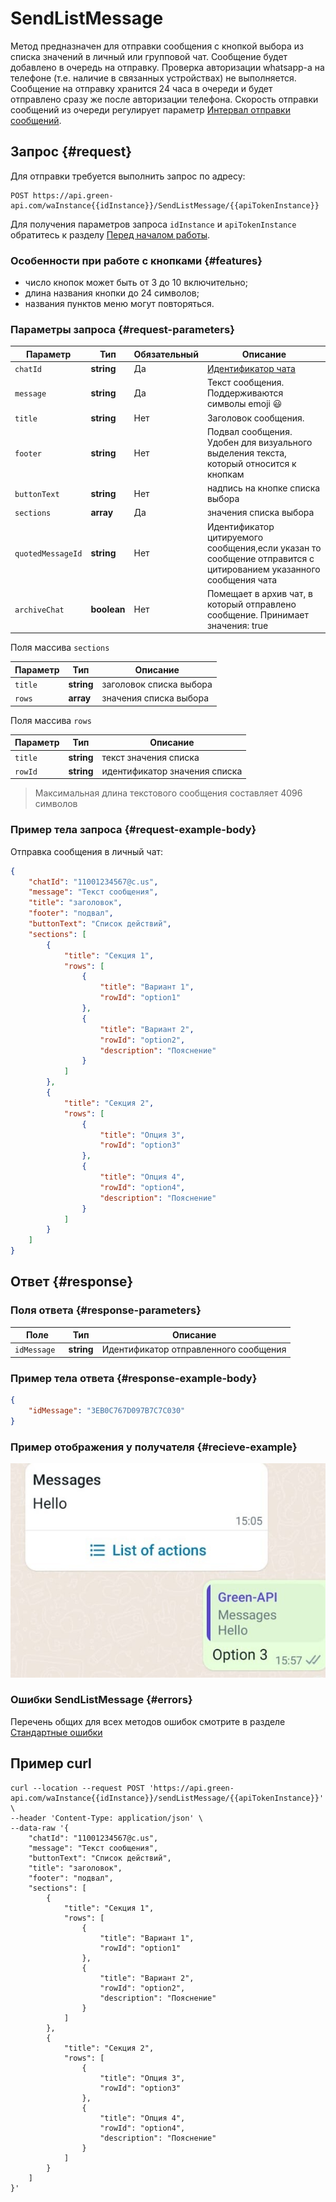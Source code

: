 # SendListMessage

Метод предназначен для отправки сообщения с кнопкой выбора из списка значений в личный или групповой чат.
Сообщение будет добавлено в очередь на отправку.  Проверка авторизации whatsapp-а на телефоне (т.е. наличие в связанных устройствах) не выполняется. Сообщение на отправку хранится 24 часа в очереди и будет отправлено сразу же после авторизации телефона. 
Скорость отправки сообщений из очереди регулирует параметр [Интервал отправки сообщений](../send-messages-delay.md).

## Запрос {#request}

Для отправки требуется выполнить запрос по адресу:
```
POST https://api.green-api.com/waInstance{{idInstance}}/SendListMessage/{{apiTokenInstance}}
```

Для получения параметров запроса `idInstance` и `apiTokenInstance` обратитесь к разделу [Перед началом работы](../../before-start.md#parameters).

### Особенности при работе с кнопками {#features}

- число кнопок может быть от 3 до 10 включительно;
- длина названия кнопки до 24 символов;
- названия пунктов меню могут повторяться.

### Параметры запроса {#request-parameters}

Параметр | Тип | Обязательный | Описание
----- | ----- | ----- | -----
`chatId` | **string** | Да | [Идентификатор чата](../chat-id.md)
`message` | **string** | Да | Текст сообщения. Поддерживаются символы emoji 😃 
`title` | **string** | Нет | Заголовок сообщения.
`footer` | **string** | Нет | Подвал сообщения. Удобен для визуального выделения текста, который относится к кнопкам
`buttonText` | **string** | Нет | надпись на кнопке списка выбора
`sections` | **array** | Да | значения списка выбора
`quotedMessageId` | **string** | Нет | Идентификатор цитируемого сообщения,если указан то сообщение отправится с цитированием указанного сообщения чата
`archiveChat` | **boolean** | Нет | Помещает в архив чат, в который отправлено сообщение. Принимает значения: true|false

Поля массива `sections`

Параметр | Тип | Описание
----- | ----- | -----
`title` | **string** | заголовок списка выбора
`rows` | **array** | значения списка выбора

Поля массива `rows`

Параметр | Тип | Описание
----- | ----- | -----
`title` | **string** | текст значения списка
`rowId` | **string** | идентификатор значения списка


> Максимальная длина текстового сообщения составляет 4096 символов

### Пример тела запроса {#request-example-body}

Отправка сообщения в личный чат:
```json
{
    "chatId": "11001234567@c.us",
    "message": "Текст сообщения",
    "title": "заголовок",
    "footer": "подвал",
    "buttonText": "Список действий",
    "sections": [
        {
            "title": "Секция 1",
            "rows": [
                {
                    "title": "Вариант 1",
                    "rowId": "option1"
                },
                {
                    "title": "Вариант 2",
                    "rowId": "option2",
                    "description": "Пояснение"
                }
            ]
        },
        {
            "title": "Секция 2",
            "rows": [
                {
                    "title": "Опция 3",
                    "rowId": "option3"
                },
                {
                    "title": "Опция 4",
                    "rowId": "option4",
                    "description": "Пояснение"
                }
            ]
        }
    ]
}
```

## Ответ {#response}

### Поля ответа {#response-parameters}

Поле | Тип |  Описание
----- | ----- | -----
`idMessage ` | **string** | Идентификатор отправленного сообщения 

### Пример тела ответа {#response-example-body}

```json
{
    "idMessage": "3EB0C767D097B7C7C030"
}
```
### Пример отображения у получателя {#recieve-example}

![Пример списка выбора](../../assets/list-of-action.jpeg 'Пример списка выбора')

### Ошибки SendListMessage {#errors}

Перечень общих для всех методов ошибок смотрите в разделе [Стандартные ошибки](../common-errors.md)

## Пример curl

```
curl --location --request POST 'https://api.green-api.com/waInstance{{idInstance}}/sendListMessage/{{apiTokenInstance}}' \
--header 'Content-Type: application/json' \
--data-raw '{
    "chatId": "11001234567@c.us",
    "message": "Текст сообщения",
    "buttonText": "Список действий",
    "title": "заголовок",
    "footer": "подвал",
    "sections": [
        {
            "title": "Секция 1",
            "rows": [
                {
                    "title": "Вариант 1",
                    "rowId": "option1"
                },
                {
                    "title": "Вариант 2",
                    "rowId": "option2",
                    "description": "Пояснение"
                }
            ]
        },
        {
            "title": "Секция 2",
            "rows": [
                {
                    "title": "Опция 3",
                    "rowId": "option3"
                },
                {
                    "title": "Опция 4",
                    "rowId": "option4",
                    "description": "Пояснение"
                }
            ]
        }
    ]
}'
```